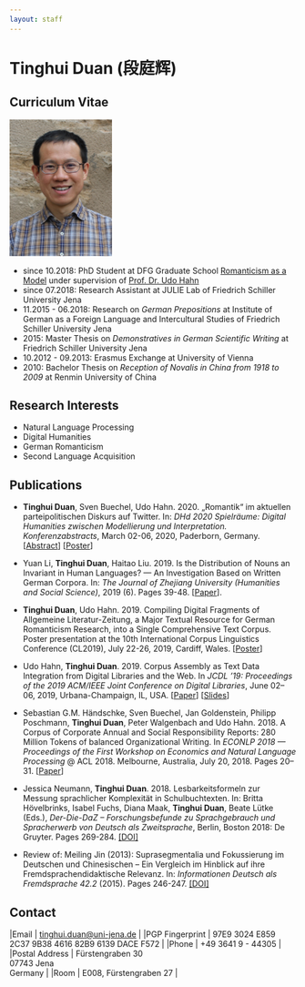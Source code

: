 ```yaml
---
layout: staff
---
```


# Tinghui Duan (段庭辉)

## Curriculum Vitae

<div class="portrait">
  <img src="duan.jpg" height="240" width="180">
</div>

* since 10.2018: PhD Student at DFG Graduate School [Romanticism as a Model](http://modellromantik.uni-jena.de/beteiligte/zweite_kohorte/tinghui-duan/) under supervision of [Prof. Dr. Udo Hahn](https://julielab.de/Staff/Hahn/)
* since 07.2018: Research Assistant at JULIE Lab of Friedrich Schiller University Jena
* 11.2015 - 06.2018: Research on _German Prepositions_ at Institute of German as a Foreign Language and Intercultural Studies of Friedrich Schiller University Jena
* 2015: Master Thesis on _Demonstratives in German Scientific Writing_ at Friedrich Schiller University Jena
* 10.2012 - 09.2013: Erasmus Exchange at University of Vienna
* 2010: Bachelor Thesis on _Reception of Novalis in China from 1918 to 2009_ at Renmin University of China

## Research Interests
* Natural Language Processing
* Digital Humanities
* German Romanticism
* Second Language Acquisition

## Publications

* **Tinghui Duan**, Sven Buechel, Udo Hahn. 2020. „Romantik“ im aktuellen parteipolitischen Diskurs auf Twitter. In: *DHd 2020 Spielräume: Digital Humanities zwischen Modellierung und Interpretation. Konferenzabstracts*, March 02-06, 2020, Paderborn, Germany. [[Abstract](https://doi.org/10.5281/zenodo.3666690)] [[Poster](https://julielab.de/downloads/publications/posters/Poster_DHd2020.pdf)]

* Yuan Li, **Tinghui Duan**, Haitao Liu. 2019. Is the Distribution of Nouns an Invariant in Human Languages? — An Investigation Based on Written German Corpora. In: *The Journal of Zhejiang University (Humanities and Social Science)*, 2019 (6). Pages 39-48. [[Paper](http://www.zjujournals.com/soc/CN/10.3785/j.issn.1008-942X.CN33-6000/C.2019.06.231)].

* **Tinghui Duan**, Udo Hahn. 2019. Compiling Digital Fragments of Allgemeine Literatur-Zeitung, a Major Textual Resource for German Romanticism Research, into a Single Comprehensive Text Corpus. Poster presentation at the 10th International Corpus Linguistics Conference (CL2019), July 22-26, 2019, Cardiff, Wales. [[Poster](https://julielab.de/downloads/publications/posters/Poster_CL2019_Duan.pdf)]

* Udo Hahn, **Tinghui Duan**. 2019. Corpus Assembly as Text Data Integration from Digital Libraries and the Web. In *JCDL ’19: Proceedings of the 2019 ACM/IEEE Joint Conference on Digital Libraries*, June 02–06, 2019, Urbana-Champaign, IL, USA. [[Paper](https://doi.org/10.1109/JCDL.2019.00014)] [[Slides](/downloads/publications/slides/Duan_JCDL_2019_IL.pdf)]

* Sebastian G.M. Händschke, Sven Buechel, Jan Goldenstein, Philipp Poschmann, **Tinghui Duan**, Peter Walgenbach and Udo Hahn. 2018. A Corpus of Corporate Annual and Social Responsibility Reports: 280 Million Tokens of balanced Organizational Writing. In *ECONLP 2018 — Proceedings of the First Workshop on Economics and Natural Language Processing* @ ACL 2018. Melbourne, Australia, July 20, 2018. Pages 20–31. [[Paper](http://aclweb.org/anthology/W18-3103)]

* Jessica Neumann, **Tinghui Duan**. 2018. Lesbarkeitsformeln zur Messung sprachlicher Komplexität in Schulbuchtexten. In: Britta Hövelbrinks, Isabel Fuchs, Diana Maak, **Tinghui Duan**, Beate Lütke (Eds.), *Der-Die-DaZ – Forschungsbefunde zu Sprachgebrauch und Spracherwerb von Deutsch als Zweitsprache*, Berlin, Boston 2018: De Gruyter. Pages 269-284. [[DOI]](https://doi.org/10.1515/9783110582819-279)

* Review of: Meiling Jin (2013): Suprasegmentalia und Fokussierung im Deutschen und Chinesischen – Ein Vergleich im Hinblick auf ihre Fremdsprachendidaktische Relevanz. In: *Informationen Deutsch als Fremdsprache 42.2* (2015). Pages 246-247. [[DOI]](https://doi.org/10.1515/infodaf-2015-2-336)

## Contact

|Email | [tinghui.duan@uni-jena.de](mailto:tinghui.duan@uni-jena.de) |
|PGP Fingerprint | 97E9 3024 E859 2C37 9B38 4616 82B9 6139 DACE F572 |
|Phone | +49 3641 9 - 44305 |
|Postal Address | Fürstengraben 30<br/> 07743 Jena<br/> Germany |
|Room | E008, Fürstengraben 27 |
